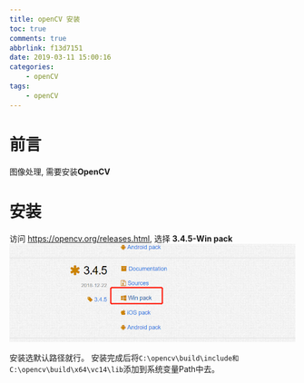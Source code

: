 ```yaml
---
title: openCV 安装
toc: true
comments: true
abbrlink: f13d7151
date: 2019-03-11 15:00:16
categories:
    - openCV
tags:
    - openCV
---
```


# 前言
图像处理, 需要安装**OpenCV**

<!-- more -->

# 安装
访问 https://opencv.org/releases.html, 选择 **3.4.5-Win pack**
![](/images/2019-03-11-15-05-08.png)

安装选默认路径就行。
安装完成后将`C:\opencv\build\include和C:\opencv\build\x64\vc14\lib`添加到系统变量Path中去。

